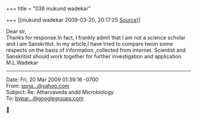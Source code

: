 +++
title = "038 mukund wadekar"

+++
[[mukund wadekar	2009-03-20, 20:17:25 [Source](https://groups.google.com/g/bvparishat/c/_Uyc_LSnqNM)]]



Dear sir,  
Thanks for response.In fact, I frankly admit that I am not a science scholar and I am Sanskritist. In my article,I have tried to compare twoin some respects on the basis of information ,collected from internet. Scientist and Sanskritist should work together for further investigation and application.  
M.L.Wadekar  
  

------------------------------------------------------------------------

Date: Fri, 20 Mar 2009 01:39:16 -0700  
From: [spna...@yahoo.com]()  
Subject: Re: Atharvaveda andd Microbiology  
To: [bvpar...@googlegroups.com]()



